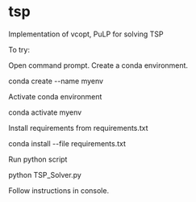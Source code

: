 # tsp
Implementation of vcopt, PuLP for solving TSP


To try: 

Open command prompt. Create a conda environment.

conda create --name myenv

Activate conda environment

conda activate myenv

Install requirements from requirements.txt

conda install --file requirements.txt

Run python script

python TSP_Solver.py

Follow instructions in console.
